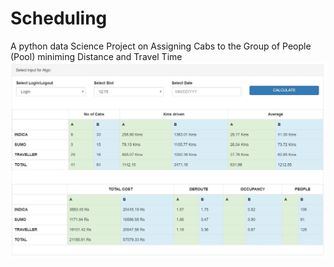 # Scheduling
A python data Science Project on Assigning Cabs to the Group of People (Pool) miniming  Distance and Travel Time
![Theoritical Efficiency](https://github.com/aBITnav/Scheduling/blob/master/Dashboard/Compare.JPG)
